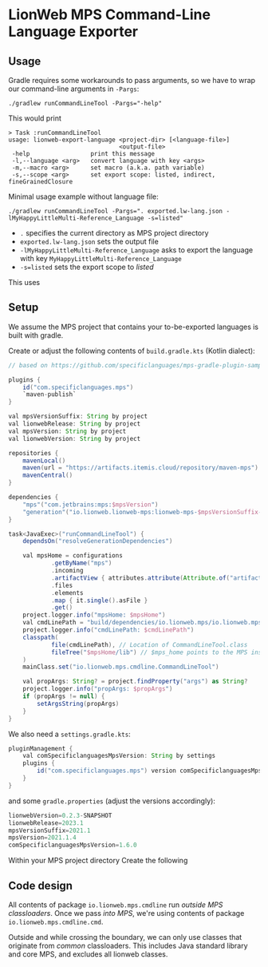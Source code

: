 # LionWeb MPS Command-Line Language Exporter

## Usage
Gradle requires some workarounds to pass arguments, so we have to wrap our command-line arguments in `-Pargs`:

```shell
./gradlew runCommandLineTool -Pargs="-help"
```

This would print

```
> Task :runCommandLineTool
usage: lionweb-export-language <project-dir> [<language-file>]
                               <output-file>
 -help                 print this message
 -l,--language <arg>   convert language with key <args>
 -m,--macro <arg>      set macro (a.k.a. path variable)
 -s,--scope <arg>      set export scope: listed, indirect, fineGrainedClosure
```

Minimal usage example without language file:
```shell
./gradlew runCommandLineTool -Pargs=". exported.lw-lang.json -lMyHappyLittleMulti-Reference_Language -s=listed"
```
* `.` specifies the current directory as MPS project directory
* `exported.lw-lang.json` sets the output file
* `-lMyHappyLittleMulti-Reference_Language` asks to export the language with key `MyHappyLittleMulti-Reference_Language`
* `-s=listed` sets the export scope to _listed_

This uses 

## Setup
We assume the MPS project that contains your to-be-exported languages is built with gradle.

Create or adjust the following contents of `build.gradle.kts` (Kotlin dialect):

```gradle
// based on https://github.com/specificlanguages/mps-gradle-plugin-sample

plugins {
    id("com.specificlanguages.mps")
    `maven-publish`
}

val mpsVersionSuffix: String by project
val lionwebRelease: String by project
val mpsVersion: String by project
val lionwebVersion: String by project

repositories {
    mavenLocal()
    maven(url = "https://artifacts.itemis.cloud/repository/maven-mps")
    mavenCentral()
}

dependencies {
    "mps"("com.jetbrains:mps:$mpsVersion")
    "generation"("io.lionweb.lionweb-mps:lionweb-mps-$mpsVersionSuffix-lw$lionwebRelease:$lionwebVersion")
}

task<JavaExec>("runCommandLineTool") {
    dependsOn("resolveGenerationDependencies")

    val mpsHome = configurations
            .getByName("mps")
            .incoming
            .artifactView { attributes.attribute(Attribute.of("artifactType", String::class.java), "unzipped-mps-distribution") }
            .files
            .elements
            .map { it.single().asFile }
            .get()
    project.logger.info("mpsHome: $mpsHome")
    val cmdLinePath = "build/dependencies/io.lionweb.mps/io.lionweb.mps.cmdline/languages/lionweb-mps.cmdline/io.lionweb.mps.cmdline.jar"
    project.logger.info("cmdLinePath: $cmdLinePath")
    classpath(
            file(cmdLinePath), // Location of CommandLineTool.class
            fileTree("$mpsHome/lib") // $mps_home points to the MPS installation
    )
    mainClass.set("io.lionweb.mps.cmdline.CommandLineTool")

    val propArgs: String? = project.findProperty("args") as String?
    project.logger.info("propArgs: $propArgs")
    if (propArgs != null) {
        setArgsString(propArgs)
    }
}
```

We also need a `settings.gradle.kts`:
```gradle
pluginManagement {
    val comSpecificlanguagesMpsVersion: String by settings
    plugins {
        id("com.specificlanguages.mps") version comSpecificlanguagesMpsVersion
    }
}
```

and some `gradle.properties` (adjust the versions accordingly):
```gradle
lionwebVersion=0.2.3-SNAPSHOT
lionwebRelease=2023.1
mpsVersionSuffix=2021.1
mpsVersion=2021.1.4
comSpecificlanguagesMpsVersion=1.6.0
```

Within your MPS project directory
Create the following 

## Code design

All contents of package `io.lionweb.mps.cmdline` run _outside MPS classloaders_.
Once we pass _into MPS_, we're using contents of package `io.lionweb.mps.cmdline.cmd`.

Outside and while crossing the boundary, we can only use classes that originate from _common_ classloaders.
This includes Java standard library and core MPS, and excludes all lionweb classes.